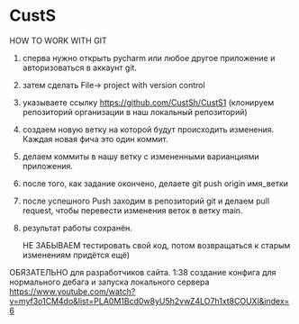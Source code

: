# CustS
HOW TO WORK WITH GIT
1. сперва нужно открыть pycharm или любое другое приложение и авторизоваться в аккаунт git.
2. затем сделать File-> project with version control
3. указываете ссылку https://github.com/CustSh/CustS1      (клонируем репозиторий организации в наш локальный репозиторий)
4. создаем новую ветку на которой будут происходить изменения. Каждая новая фича это один коммит.
5. делаем коммиты в нашу ветку с измененными варианциями приложения.
6. после того, как задание окончено, делаете git push origin имя_ветки
7. после успешного Push заходим в репозиторий git и делаем pull request, чтобы перевести изменения веток в ветку main.
8. результат работы сохранён.

   НЕ ЗАБЫВАЕМ тестировать свой код, потом возвращаться к старым изменениям придётся ещё)


ОБЯЗАТЕЛЬНО для разработчиков сайта.
1:38 создание конфига для нормального дебага и запуска локального сервера
https://www.youtube.com/watch?v=myf3o1CM4do&list=PLA0M1Bcd0w8yU5h2vwZ4LO7h1xt8COUXl&index=6
